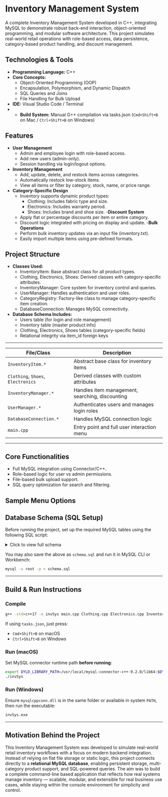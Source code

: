 # Inventory Management System

A complete Inventory Management System developed in C++, integrating MySQL to demonstrate robust back-end interaction, object-oriented programming, and modular software architecture. This project simulates real-world retail operations with role-based access, data persistence, category-based product handling, and discount management.

## Technologies & Tools
- **Programming Language:** C++
- **Core Concepts:**
  - Object-Oriented Programming (OOP)
  - Encapsulation, Polymorphism, and Dynamic Dispatch
  - SQL Queries and Joins
  - File Handling for Bulk Upload
- **IDE:** Visual Studio Code / Terminal
- - **Build System:** Manual G++ compilation via tasks.json (`Cmd+Shift+B` on Mac / `Ctrl+Shift+B` on Windows)

## Features
- **User Management**
  - Admin and employee login with role-based access.
  - Add new users (admin-only).
  - Session handling via login/logout options.
- **Inventory Management**
  - Add, update, delete, and restock items across categories.
  - Automatically restock low-stock items.
  - View all items or filter by category, stock, name, or price range.
- **Category-Specific Design**
  - Inventory supports dynamic product types:
    - Clothing: Includes fabric type and size.
    - Electronics: Includes warranty period.
    - Shoes: Includes brand and shoe size.
-**Discount System**
  - Apply flat or percentage discounts per item or entire category.
  - Discount logic integrated with pricing on display and update.
-**Bulk Operations**
  - Perform bulk inventory updates via an input file (inventory.txt).
  - Easily import multiple items using pre-defined formats.

## Project Structure
- **Classes Used:**
  - InventoryItem: Base abstract class for all product types.
  - Clothing, Electronics, Shoes: Derived classes with category-specific attributes.
  - InventoryManager: Core system for inventory control and queries.
  - UserManager: Handles authentication and user roles.
  - CategoryRegistry: Factory-like class to manage category-specific item creation.
  - DatabaseConnection: Manages MySQL connectivity.
- **Database Schema Includes:**
  - Users table (for login and role management)
  - Inventory table (master product info)
  - Clothing, Electronics, Shoes tables (category-specific fields)
  - Relational integrity via item_id foreign keys

___________________________________________________________________________________
| File/Class            | Description |
|-----------------------|-------------|
| `InventoryItem.*`     | Abstract base class for inventory items |
| `Clothing`, `Shoes`, `Electronics` | Derived classes with custom attributes |
| `InventoryManager.*`  | Handles item management, searching, discounting |
| `UserManager.*`       | Authenticates users and manages login roles |
| `DatabaseConnection.*`| Handles MySQL connection logic |
| `main.cpp`            | Entry point and full user interaction menu |
___________________________________________________________________________________


## Core Functionalities
- Full MySQL integration using Connector/C++.
- Role-based logic for user vs admin permissions.
- File-based bulk upload support.
- SQL query optimization for search and filtering.

  
## Sample Menu Options



## Database Schema (SQL Setup)

Before running the project, set up the required MySQL tables using the following SQL script:

<details>
<summary>Click to view full schema</summary>

```sql
CREATE TABLE Users (
    id INT AUTO_INCREMENT PRIMARY KEY,
    username VARCHAR(255) UNIQUE NOT NULL,
    password VARCHAR(255) NOT NULL,
    role VARCHAR(50) NOT NULL
);

CREATE TABLE Inventory (
    id INT PRIMARY KEY,
    name VARCHAR(255),
    price DOUBLE,
    stock INT,
    minStock INT,
    discountType VARCHAR(50),
    discountValue DOUBLE,
    category VARCHAR(50)
);

CREATE TABLE Clothing (
    itemId INT PRIMARY KEY,
    fabricType VARCHAR(100),
    size VARCHAR(10),
    FOREIGN KEY (itemId) REFERENCES Inventory(id) ON DELETE CASCADE
);

CREATE TABLE Electronics (
    itemId INT PRIMARY KEY,
    warrantyPeriod INT,
    FOREIGN KEY (itemId) REFERENCES Inventory(id) ON DELETE CASCADE
);

CREATE TABLE Shoes (
    itemId INT PRIMARY KEY,
    shoeType VARCHAR(100),
    size VARCHAR(10),
    FOREIGN KEY (itemId) REFERENCES Inventory(id) ON DELETE CASCADE
);
```
</details>

You may also save the above as `schema.sql` and run it in MySQL CLI or Workbench:

```bash
mysql -u root -p < schema.sql
```

---

## Build & Run Instructions
### Compile

```bash
g++ -std=c++17 -o invSys main.cpp Clothing.cpp Electronics.cpp InventoryItem.cpp InventoryManager.cpp UserManager.cpp User.cpp TransactionManager.cpp Shoes.cpp DatabaseConnection.cpp -I/usr/local/mysql-connector-c++-9.2.0/include/ -L/usr/local/mysql-connector-c++-9.2.0/lib64 -lmysqlcppconn
```

If using `tasks.json`, just press:

- `Cmd+Shift+B` on macOS  
- `Ctrl+Shift+B` on Windows

### Run (macOS)

Set MySQL connector runtime path **before running**:

```bash
export DYLD_LIBRARY_PATH=/usr/local/mysql-connector-c++-9.2.0/lib64:$DYLD_LIBRARY_PATH
./invSys
```

### Run (Windows)

Ensure `mysqlcppconn.dll` is in the same folder or available in system `PATH`, then run the executable:

```bash
invSys.exe
```

---


## Motivation Behind the Project
This Inventory Management System was developed to simulate real-world retail inventory workflows with a focus on modern backend integration. Instead of relying on flat file storage or static logic, this project connects directly to a **relational MySQL database**, enabling persistent storage, multi-category product support, and SQL-powered queries. The aim was to build a complete command-line based application that reflects how real systems manage inventory — scalable, modular, and extensible for real business use cases, while staying within the console environment for simplicity and control.
